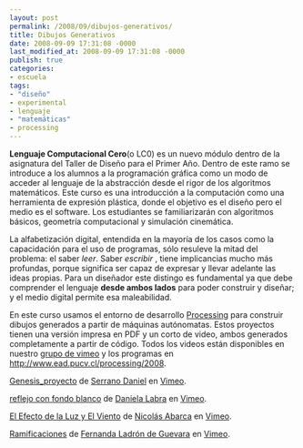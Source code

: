 ```yaml
---
layout: post
permalink: /2008/09/dibujos-generativos/
title: Dibujos Generativos
date: 2008-09-09 17:31:08 -0000
last_modified_at: 2008-09-09 17:31:08 -0000
publish: true
categories:
- escuela
tags:
- "diseño"
- experimental
- lenguaje
- "matemáticas"
- processing
---
```

**Lenguaje Computacional Cero**(o LC0) es un nuevo módulo dentro de la asignatura del Taller de Diseño para el Primer Año. Dentro de este ramo se introduce a los alumnos a la programación gráfica como un modo de acceder al lenguaje de la abstracción desde el rigor de los algoritmos matemáticos. Este curso es una introducción a la computación como una herramienta de expresión plástica, donde el objetivo es el diseño pero el medio es el software. Los estudiantes se familiarizarán con algoritmos básicos, geometría computacional y simulación cinemática.

La alfabetización digital, entendida en la mayoría de los casos como la capacidación para el uso de programas, sólo resuleve la mitad del problema: el saber _leer_. Saber _escribir_ , tiene implicancias mucho más profundas, porque significa ser capaz de expresar y llevar adelante las ideas propias. Para un diseñador este distingo es fundamental ya que debe comprender el lenguaje **desde ambos lados** para poder construir y diseñar; y el medio digital permite esa maleabilidad.

En este curso usamos el entorno de desarrollo [Processing](http://www.processing.org/ "Página del proyecto opensource Processing") para construir dibujos generados a partir de máquinas autónomatas. Estos proyectos tienen una versión impresa en PDF y un corto de video, ambos generados completamente a partir de código. Todos los videos están disponibles en nuestro [grupo de vimeo](http://vimeo.com/groups/LC0 "LCO en Vimeo") y los programas en <http://www.ead.pucv.cl/processing/2008>.

[Genesis_proyecto](http://vimeo.com/groups/3037/videos/1694568?pg=embed&sec=1694568) de [Serrano Daniel](http://vimeo.com/user735269?pg=embed&sec=1694568) en [Vimeo](http://vimeo.com/?pg=embed&sec=1694568).

[reflejo con fondo blanco](http://vimeo.com/1696036?pg=embed&sec=1696036) de [Daniela Labra](http://vimeo.com/user720309?pg=embed&sec=1696036) en [Vimeo](http://vimeo.com/?pg=embed&sec=1696036).

[El Efecto de la Luz y El Viento](http://vimeo.com/groups/3037/videos/1694123?pg=embed&sec=1694123) de [Nicolás Abarca](http://vimeo.com/user716571?pg=embed&sec=1694123) en [Vimeo](http://vimeo.com/?pg=embed&sec=1694123).

[Ramificaciones](http://vimeo.com/groups/3037/videos/1687283?pg=embed&sec=1687283) de [Fernanda Ladrón de Guevara](http://vimeo.com/user708572?pg=embed&sec=1687283) en [Vimeo](http://vimeo.com/?pg=embed&sec=1687283).
